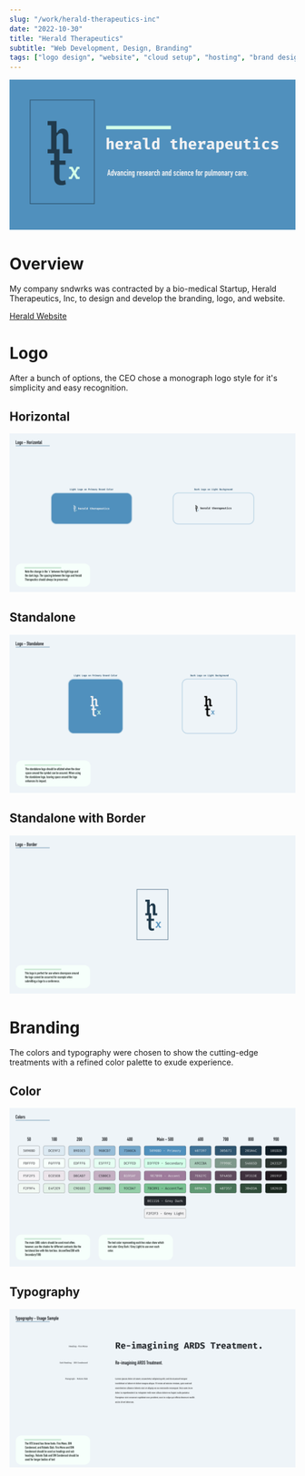 ```yaml
---
slug: "/work/herald-therapeutics-inc"
date: "2022-10-30"
title: "Herald Therapeutics"
subtitle: "Web Development, Design, Branding"
tags: ["logo design", "website", "cloud setup", "hosting", "brand design"]
---
```


![HTX Logo](../../images/htx-branding.png)

# Overview

My company sndwrks was contracted by a bio-medical Startup, Herald Therapeutics, Inc, to design and develop the branding, logo, and website.

[Herald Website](https://www.heraldtx.com)

# Logo

After a bunch of options, the CEO chose a monograph logo style for it's simplicity and easy recognition.

## Horizontal

![Herald Therapeutics Logo](../../images/02-Logo-Horizontal.png)

## Standalone

![Herald Therapeutics Logo](../../images/03-Logo-Standalone.png)

## Standalone with Border

![Herald Therapeutics Logo](../../images/04-Logo-Border.png)

# Branding

The colors and typography were chosen to show the cutting-edge treatments with a refined color palette to exude experience.

## Color

![Herald Therapeutics Colors](../../images/05-Colors.png)

## Typography

![Herald Therapeutics Typography](../../images/06-Typography.png)